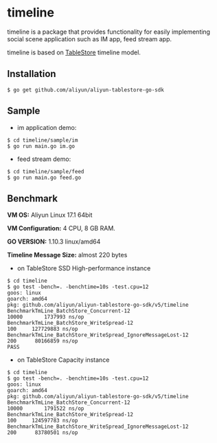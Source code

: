 # timeline

timeline is a package that provides functionality for easily implementing social scene application such as IM app, feed stream app.

timeline is based on [TableStore](https://cn.aliyun.com/product/ots
) timeline model.

## Installation

```
$ go get github.com/aliyun/aliyun-tablestore-go-sdk
```

## Sample

* im application demo:
```
$ cd timeline/sample/im
$ go run main.go im.go
```

* feed stream demo:
```
$ cd timeline/sample/feed
$ go run main.go feed.go
```

## Benchmark

**VM OS:** Aliyun Linux 17.1 64bit

**VM Configuration:** 4 CPU, 8 GB RAM.

**GO VERSION:** 1.10.3 linux/amd64

**Timeline Message Size:** almost 220 bytes

* on TableStore SSD High-performance instance
```
$ cd timeline
$ go test -bench=. -benchtime=10s -test.cpu=12
goos: linux
goarch: amd64
pkg: github.com/aliyun/aliyun-tablestore-go-sdk/v5/timeline
BenchmarkTmLine_BatchStore_Concurrent-12                       	   10000	   1737993 ns/op
BenchmarkTmLine_BatchStore_WriteSpread-12                      	     100	 127729883 ns/op
BenchmarkTmLine_BatchStore_WriteSpread_IgnoreMessageLost-12    	     200	  80166859 ns/op
PASS
```

* on TableStore Capacity instance

```
$ cd timeline
$ go test -bench=. -benchtime=10s -test.cpu=12
goos: linux
goarch: amd64
pkg: github.com/aliyun/aliyun-tablestore-go-sdk/v5/timeline
BenchmarkTmLine_BatchStore_Concurrent-12                       	   10000	   1791522 ns/op
BenchmarkTmLine_BatchStore_WriteSpread-12                      	     100	 124597783 ns/op
BenchmarkTmLine_BatchStore_WriteSpread_IgnoreMessageLost-12    	     200	  83780501 ns/op
```
